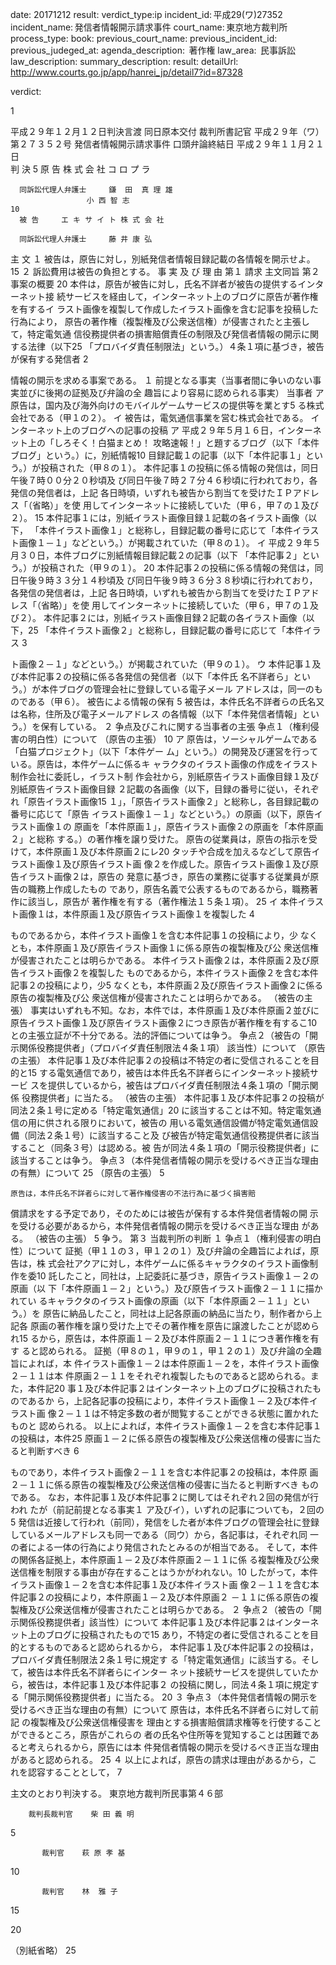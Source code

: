 
date: 20171212
result: 
verdict_type:ip
incident_id: 平成29(ワ)27352
incident_name: 発信者情報開示請求事件
court_name: 東京地方裁判所
process_type:
book: 
previous_court_name:
previous_incident_id:
previous_judeged_at:
agenda_description:  著作権
law_area:  民事訴訟
law_description: 
summary_description: 
result: 
detailUrl: http://www.courts.go.jp/app/hanrei_jp/detail7?id=87328

verdict:

1 
 
平成２９年１２月１２日判決言渡 同日原本交付 裁判所書記官 
平成２９年（ワ）第２７３５２号 発信者情報開示請求事件 
口頭弁論終結日 平成２９年１１月２１日  
判         決 
    5 
      原 告     株 式 会 社 コ ロ プ ラ 
            
      同訴訟代理人弁護士     鎌  田  真 理 雄 
                     小 西 智 志 
    10 
      被 告     エ キ サ イ ト 株 式 会 社 
            
      同訴訟代理人弁護士     藤 井 康 弘 
主         文 
   １ 被告は，原告に対し，別紙発信者情報目録記載の各情報を開示せよ。 15 
   ２ 訴訟費用は被告の負担とする。 
事 実 及 び 理 由 
第１ 請求 
   主文同旨 
第２ 事案の概要 20 
   本件は，原告が被告に対し，氏名不詳者が被告の提供するインターネット接
続サービスを経由して，インターネット上のブログに原告が著作権を有するイ
ラスト画像を複製して作成したイラスト画像を含む記事を投稿した行為により，
原告の著作権（複製権及び公衆送信権）が侵害されたと主張して，特定電気通
信役務提供者の損害賠償責任の制限及び発信者情報の開示に関する法律（以下25 
「プロバイダ責任制限法」という。）４条１項に基づき，被告が保有する発信者
2 
 
情報の開示を求める事案である。 
１ 前提となる事実（当事者間に争いのない事実並びに後掲の証拠及び弁論の全
趣旨により容易に認められる事実） 
  当事者 
ア 原告は，国内及び海外向けのモバイルゲームサービスの提供等を業とす5 
る株式会社である（甲１の２）。 
イ 被告は，電気通信事業を営む株式会社である。 
   インターネット上のブログへの記事の投稿 
ア 平成２９年５月１６日，インターネット上の「しろそく！白猫まとめ！
攻略速報！」と題するブログ（以下「本件ブログ」という。）に，別紙情報10 
目録記載１の記事（以下「本件記事１」という。）が投稿された（甲８の１）。 
 本件記事１の投稿に係る情報の発信は，同日午後７時００分２０秒頃及
び同日午後７時２７分４６秒頃に行われており，各発信の発信者は，上記
各日時頃，いずれも被告から割当てを受けたＩＰアドレス「（省略）」を使
用してインターネットに接続していた（甲６，甲７の１及び２）。 15 
本件記事１には，別紙イラスト画像目録１記載の各イラスト画像（以下，
「本件イラスト画像１」と総称し，目録記載の番号に応じて「本件イラス
ト画像１－１」などという。）が掲載されていた（甲８の１）。 
イ 平成２９年５月３０日，本件ブログに別紙情報目録記載２の記事（以下
「本件記事２」という。）が投稿された（甲９の１）。 20 
本件記事２の投稿に係る情報の発信は，同日午後９時３３分１４秒頃及
び同日午後９時３６分３８秒頃に行われており，各発信の発信者は，上記
各日時頃，いずれも被告から割当てを受けたＩＰアドレス「（省略）」を使
用してインターネットに接続していた（甲６，甲７の１及び２）。 
本件記事２には，別紙イラスト画像目録２記載の各イラスト画像（以下，25 
「本件イラスト画像２」と総称し，目録記載の番号に応じて「本件イラス
3 
 
ト画像２－１」などという。）が掲載されていた（甲９の１）。 
   ウ 本件記事１及び本件記事２の投稿に係る各発信の発信者（以下「本件氏
名不詳者ら」という。）が本件ブログの管理会社に登録している電子メール
アドレスは，同一のものである（甲６）。 
   被告による情報の保有 5 
被告は，本件氏名不詳者らの氏名又は名称，住所及び電子メールアドレス
の各情報（以下「本件発信者情報」という。）を保有している。 
 ２ 争点及びこれに関する当事者の主張 
   争点１（権利侵害の明白性）について 
  （原告の主張） 10 
   ア 原告は，ソーシャルゲームである「白猫プロジェクト」（以下「本件ゲー
ム」という。）の開発及び運営を行っている。原告は，本件ゲームに係るキ
ャラクタのイラスト画像の作成をイラスト制作会社に委託し，イラスト制
作会社から，別紙原告イラスト画像目録１及び別紙原告イラスト画像目録
２記載の各画像（以下，目録の番号に従い，それぞれ「原告イラスト画像15 
１」，「原告イラスト画像２」と総称し，各目録記載の番号に応じて「原告
イラスト画像１－１」などという。）の原画（以下，原告イラスト画像１の
原画を「本件原画１」，原告イラスト画像２の原画を「本件原画２」と総称
する。）の著作権を譲り受けた。 
原告の従業員は，原告の指示を受けて，本件原画１及び本件原画２にレ20 
タッチや合成を加えるなどして原告イラスト画像１及び原告イラスト画
像２を作成した。原告イラスト画像１及び原告イラスト画像２は，原告の
発意に基づき，原告の業務に従事する従業員が原告の職務上作成したもの
であり，原告名義で公表するものであるから，職務著作に該当し，原告が
著作権を有する（著作権法１５条１項）。 25 
イ 本件イラスト画像１は，本件原画１及び原告イラスト画像１を複製した
4 
 
ものであるから，本件イラスト画像１を含む本件記事１の投稿により，少
なくとも，本件原画１及び原告イラスト画像１に係る原告の複製権及び公
衆送信権が侵害されたことは明らかである。 
本件イラスト画像２は，本件原画２及び原告イラスト画像２を複製した
ものであるから，本件イラスト画像２を含む本件記事２の投稿により，少5 
なくとも，本件原画２及び原告イラスト画像２に係る原告の複製権及び公
衆送信権が侵害されたことは明らかである。 
  （被告の主張） 
    事実はいずれも不知。なお，本件では，本件原画１及び本件原画２並びに
原告イラスト画像１及び原告イラスト画像２につき原告が著作権を有するこ10 
との主張立証が不十分である。法的評価については争う。 
   争点２（被告の「開示関係役務提供者」（プロバイダ責任制限法４条１項）
該当性）について 
  （原告の主張） 
    本件記事１及び本件記事２の投稿は不特定の者に受信されることを目的と15 
する電気通信であり，被告は本件氏名不詳者らにインターネット接続サービ
スを提供しているから，被告はプロバイダ責任制限法４条１項の「開示関係
役務提供者」に当たる。 
  （被告の主張） 
    本件記事１及び本件記事２の投稿が同法２条１号に定める「特定電気通信」20 
に該当することは不知。特定電気通信の用に供される限りにおいて，被告の
用いる電気通信設備が特定電気通信設備（同法２条１号）に該当すること及
び被告が特定電気通信役務提供者に該当すること（同条３号）は認める。被
告が同法４条１項の「開示役務提供者」に該当することは争う。 
   争点３（本件発信者情報の開示を受けるべき正当な理由の有無）について 25 
  （原告の主張） 
5 
 
    原告は，本件氏名不詳者らに対して著作権侵害の不法行為に基づく損害賠
償請求をする予定であり，そのためには被告が保有する本件発信者情報の開
示を受ける必要があるから，本件発信者情報の開示を受けるべき正当な理由
がある。 
  （被告の主張） 5 
    争う。 
第３ 当裁判所の判断 
 １ 争点１（権利侵害の明白性）について 
 証拠（甲１１の３，甲１２の１）及び弁論の全趣旨によれば，原告は，株
式会社アクアに対し，本件ゲームに係るキャラクタのイラスト画像制作を委10 
託したこと，同社は，上記委託に基づき，原告イラスト画像１－２の原画（以
下「本件原画１－２」という。）及び原告イラスト画像２－１１に描かれてい
るキャラクタのイラスト画像の原画（以下「本件原画２－１１」という。）を
原告に納品したこと，同社は上記各原画の納品に当たり，制作者から上記各
原画の著作権を譲り受けた上でその著作権を原告に譲渡したことが認められ15 
るから，原告は，本件原画１－２及び本件原画２－１１につき著作権を有す
ると認められる。 
 証拠（甲８の１，甲９の１，甲１２の１）及び弁論の全趣旨によれば，本
件イラスト画像１－２は本件原画１－２を，本件イラスト画像２－１１は本
件原画２－１１をそれぞれ複製したものであると認められる。また，本件記20 
事１及び本件記事２はインターネット上のブログに投稿されたものであるか
ら，上記各記事の投稿により，本件イラスト画像１－２及び本件イラスト画
像２－１１は不特定多数の者が閲覧することができる状態に置かれたものと
認められる。 
 以上によれば，本件イラスト画像１－２を含む本件記事１の投稿は，本件25 
原画１－２に係る原告の複製権及び公衆送信権の侵害に当たると判断すべき
6 
 
ものであり，本件イラスト画像２－１１を含む本件記事２の投稿は，本件原
画２－１１に係る原告の複製権及び公衆送信権の侵害に当たると判断すべき
ものである。 
  なお，本件記事１及び本件記事２に関してはそれぞれ２回の発信が行われ
たが（前記前提となる事実１ ア及びイ），いずれの記事についても，２回の5 
発信は近接して行われ（前同），発信をした者が本件ブログの管理会社に登録
しているメールアドレスも同一である（同ウ）から，各記事は，それぞれ同
一の者による一体の行為により発信されたとみるのが相当である。 
そして，本件の関係各証拠上，本件原画１－２及び本件原画２－１１に係
る複製権及び公衆送信権を制限する事由が存在することはうかがわれない。10 
したがって，本件イラスト画像１－２を含む本件記事１及び本件イラスト画
像２－１１を含む本件記事２の投稿により，本件原画１－２及び本件原画２
－１１に係る原告の複製権及び公衆送信権が侵害されたことは明らかである。 
２ 争点２（被告の「開示関係役務提供者」該当性）について 
  本件記事１及び本件記事２はインターネット上のブログに投稿されたもので15 
あり，不特定の者に受信されることを目的とするものであると認められるから，
本件記事１及び本件記事２の投稿は，プロバイダ責任制限法２条１号に規定す
る「特定電気通信」に該当する。そして，被告は本件氏名不詳者らにインター
ネット接続サービスを提供していたから，被告は，本件記事１及び本件記事２
の投稿に関し，同法４条１項に規定する「開示関係役務提供者」に当たる。 20 
３ 争点３（本件発信者情報の開示を受けるべき正当な理由の有無）について 
   原告は，本件氏名不詳者らに対して前記 の複製権及び公衆送信権侵害を
理由とする損害賠償請求権等を行使することができるところ，原告がこれらの
者の氏名や住所等を覚知することは困難であると考えられるから，原告には本
件発信者情報の開示を受けるべき正当な理由があると認められる。 25 
 ４ 以上によれば，原告の請求は理由があるから，これを認容することとして，
7 
 
主文のとおり判決する。 
    東京地方裁判所民事第４６部 
 
        裁判長裁判官    柴 田 義 明 
 5 
 
 
           裁判官    萩 原 孝 基 
 
 10 
 
           裁判官    林  雅 子 
 
 
 15 
 
 
 
 
 20 
 
 
 
 
（別紙省略） 25 
 

                    